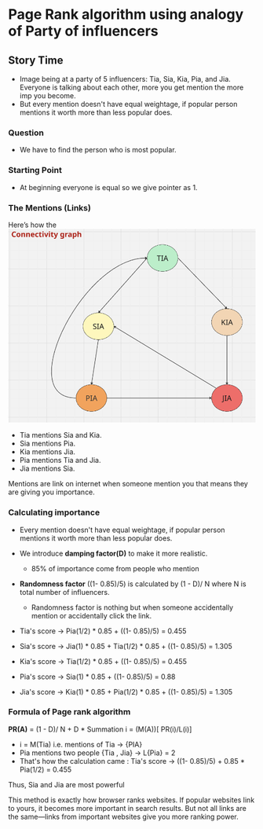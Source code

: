 # Page Rank algorithm using analogy of Party of influencers

## Story Time
* Image being at a party of 5 influencers: Tia, Sia, Kia, Pia, and Jia. Everyone is talking about each other, more you get mention the more imp you become. 
* But every mention doesn't have equal weightage, if popular person mentions it worth more than less popular does.

### **Question**
* We have to find the person who is most popular.

### Starting Point
* At beginning everyone is equal so we give pointer as 1.

### The Mentions (Links)
Here’s how the [![Mentions Connectivity Graph](Images/Mentions%20Connectivity%20Graph.png)](Images/Mentions%20Connectivity%20Graph.png)  
* Tia mentions Sia and Kia.
* Sia mentions Pia.
* Kia mentions Jia.
* Pia mentions Tia and Jia.
* Jia mentions Sia.

Mentions are link on internet when someone mention you that means they are giving you importance.

### Calculating importance
* Every mention doesn't have equal weightage, if popular person mentions it worth more than less popular does.
* We introduce **damping factor(D)** to make it more realistic.
  * 85% of importance come from people who mention 

* **Randomness factor** ((1- 0.85)/5) is calculated by (1 - D)/ N where N is total number of influencers.
  *  Randomness factor is nothing but when someone accidentally mention or accidentally click the link.

* Tia's score -> Pia(1/2) * 0.85 + ((1- 0.85)/5) = 0.455
* Sia's score -> Jia(1) * 0.85  + Tia(1/2) * 0.85 + ((1- 0.85)/5) = 1.305
* Kia's score -> Tia(1/2) * 0.85 + ((1- 0.85)/5) = 0.455
* Pia's score -> Sia(1) * 0.85 + ((1- 0.85)/5) = 0.88
* Jia's score -> Kia(1) * 0.85 + Pia(1/2) * 0.85 + ((1- 0.85)/5) = 1.305

### Formula of Page rank algorithm

**PR(A)** = (1 - D)/ N + D * Summation i = (M(A))[ PR(i)/L(i)]

* i = M(Tia) i.e. mentions of Tia -> {PIA}
* Pia mentions two people {Tia , Jia} -> L{Pia} = 2
* That's how the calculation came : Tia's score -> ((1- 0.85)/5) + 0.85 * Pia(1/2)   = 0.455

Thus, Sia and Jia are most powerful

This method is exactly how browser ranks websites. If popular websites link to yours, it becomes more important in search results. 
But not all links are the same—links from important websites give you more ranking power.